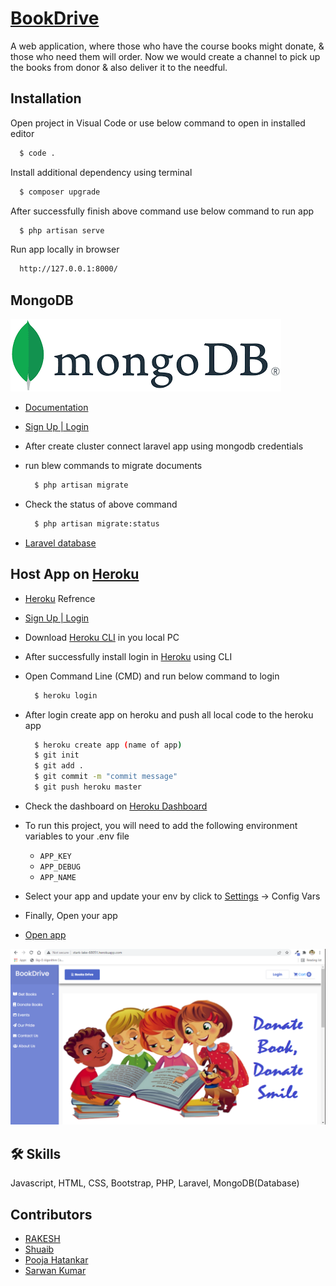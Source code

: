 # [BookDrive](http://stark-lake-68051.herokuapp.com/)

A web application, where those who have the course books might donate, & those who need them will order. Now we would create a channel to pick up the books from donor & also deliver it to the needful.

## Installation

Open project in Visual Code or use below command to open in installed editor

```bash
  $ code .
```

Install additional dependency using terminal

```bash
  $ composer upgrade
```

After successfully finish above command use below command to run app

```bash
  $ php artisan serve
```

Run app locally in browser

```bash
  http://127.0.0.1:8000/
```

## MongoDB

[![MongoDB](mongodb.png)](https://account.mongodb.com/account/login?_ga=2.27186813.1330840700.1645023003-106929829.1643112359)

-   [Documentation](https://docs.mongodb.com/)
-   [Sign Up | Login](https://account.mongodb.com/account/login?_ga=2.27186813.1330840700.1645023003-106929829.1643112359)
-   After create cluster connect laravel app using mongodb credentials
-   run blew commands to migrate documents

    ```bash
      $ php artisan migrate
    ```

-   Check the status of above command

    ```bash
      $ php artisan migrate:status
    ```

-   [Laravel database](https://laravel.com/docs/7.x/database)

## Host App on [Heroku](https://dashboard.heroku.com/)

-   [Heroku](https://dashboard.heroku.com/) Refrence
-   [Sign Up | Login](https://id.heroku.com/login)
-   Download [Heroku CLI](https://devcenter.heroku.com/articles/heroku-cli#install-the-heroku-cli) in you local PC
-   After successfully install login in [Heroku](https://dashboard.heroku.com/) using CLI
-   Open Command Line (CMD) and run below command to login

    ```bash
      $ heroku login
    ```

-   After login create app on heroku and push all local code to the heroku app

    ```bash
      $ heroku create app (name of app)
      $ git init
      $ git add .
      $ git commit -m "commit message"
      $ git push heroku master
    ```

-   Check the dashboard on [Heroku Dashboard](https://dashboard.heroku.com/apps)
-   To run this project, you will need to add the following environment variables to your .env file

    -   `APP_KEY`
    -   `APP_DEBUG`
    -   `APP_NAME`

-   Select your app and update your env by click to [Settings](https://dashboard.heroku.com/apps/stark-lake-68051/settings) -> Config Vars
-   Finally, Open your app
-   [Open app](http://stark-lake-68051.herokuapp.com/)

[![app](HOME.PNG)](http://stark-lake-68051.herokuapp.com/)

## 🛠 Skills

Javascript, HTML, CSS, Bootstrap, PHP, Laravel, MongoDB(Database)

## Contributors

-   [RAKESH](https://github.com/RkayBhaker)
-   [Shuaib](https://github.com/shuaib71)
-   [Pooja Hatankar](https://github.com/poojahatankar15)
-   [Sarwan Kumar](https://github.com/shrawan632)
